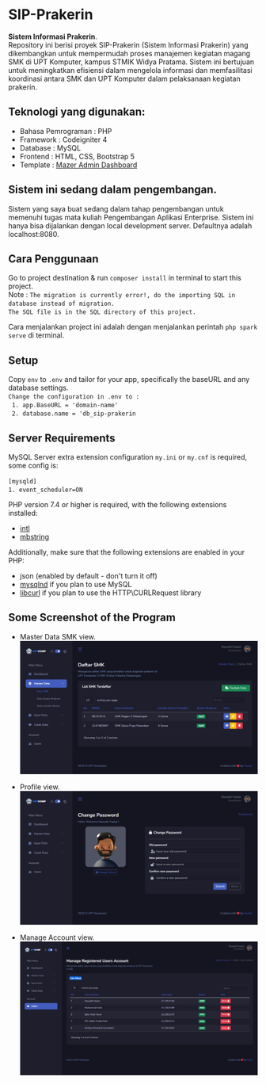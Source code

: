 # SIP-Prakerin

<b>Sistem Informasi Prakerin</b>.
<br>
Repository ini berisi proyek SIP-Prakerin (Sistem Informasi Prakerin) yang dikembangkan untuk mempermudah proses manajemen kegiatan magang SMK di UPT Komputer, kampus STMIK Widya Pratama. Sistem ini bertujuan untuk meningkatkan efisiensi dalam mengelola informasi dan memfasilitasi koordinasi antara SMK dan UPT Komputer dalam pelaksanaan kegiatan prakerin.

## Teknologi yang digunakan:

<ul>
  <li> Bahasa Pemrograman : PHP </li>
  <li> Framework          : Codeigniter 4 </li>
  <li> Database           : MySQL </li>
  <li> Frontend           : HTML, CSS, Bootstrap 5 </li>
  <li> Template           : <a href="https://github.com/zuramai/mazer">Mazer Admin Dashboard</a> </li>
</ul>

## Sistem ini sedang dalam pengembangan.

Sistem yang saya buat sedang dalam tahap pengembangan untuk memenuhi tugas mata kuliah Pengembangan Aplikasi Enterprise. Sistem ini hanya bisa dijalankan dengan local development server. Defaultnya adalah localhost:8080. <br>

## Cara Penggunaan

Go to project destination & run `composer install` in terminal to start this project. <br>
Note : `The migration is currently error!, do the importing SQL in database instead of migration.` <br>
`The SQL file is in the SQL directory of this project.` <br>

Cara menjalankan project ini adalah dengan menjalankan perintah `php spark serve` di terminal. <br>

## Setup

Copy `env` to `.env` and tailor for your app, specifically the baseURL
and any database settings. <br>
`Change the configuration in .env to :` <br>
` 1. app.BaseURL = 'domain-name'` <br>
` 2. database.name = 'db_sip-prakerin`

## Server Requirements

MySQL Server extra extension configuration `my.ini` or `my.cnf` is required, some config is: <br>

`[mysqld]` <br>
`1. event_scheduler=ON`

PHP version 7.4 or higher is required, with the following extensions installed:

- [intl](http://php.net/manual/en/intl.requirements.php)
- [mbstring](http://php.net/manual/en/mbstring.installation.php)

Additionally, make sure that the following extensions are enabled in your PHP:

- json (enabled by default - don't turn it off)
- [mysqlnd](http://php.net/manual/en/mysqlnd.install.php) if you plan to use MySQL
- [libcurl](http://php.net/manual/en/curl.requirements.php) if you plan to use the HTTP\CURLRequest library

## Some Screenshot of the Program

- Master Data SMK view.
  <img src="./public/assets/static/images/bg/master-smk.png"> <br>

- Profile view.
  <img src="./public/assets/static/images/bg/profile-view.png"> <br>

- Manage Account view.
  <img src="./public/assets/static/images/bg/reset-password.png"> <br>
